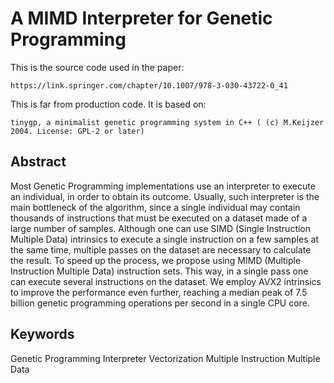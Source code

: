 # A MIMD Interpreter for Genetic Programming

This is the source code used in the paper:

```
https://link.springer.com/chapter/10.1007/978-3-030-43722-0_41
```
 
This is far from production code. It is based on:

```
tinygp, a minimalist genetic programming system in C++ ( (c) M.Keijzer 2004. License: GPL-2 or later)

```


## Abstract

Most Genetic Programming implementations use an interpreter to execute an individual, in order to obtain its outcome. Usually, such interpreter is the main bottleneck of the algorithm, since a single individual may contain thousands of instructions that must be executed on a dataset made of a large number of samples. Although one can use SIMD (Single Instruction Multiple Data) intrinsics to execute a single instruction on a few samples at the same time, multiple passes on the dataset are necessary to calculate the result. To speed up the process, we propose using MIMD (Multiple Instruction Multiple Data) instruction sets. This way, in a single pass one can execute several instructions on the dataset. We employ AVX2 intrinsics to improve the performance even further, reaching a median peak of 7.5 billion genetic programming operations per second in a single CPU core.

## Keywords

Genetic Programming Interpreter Vectorization Multiple Instruction Multiple Data 


